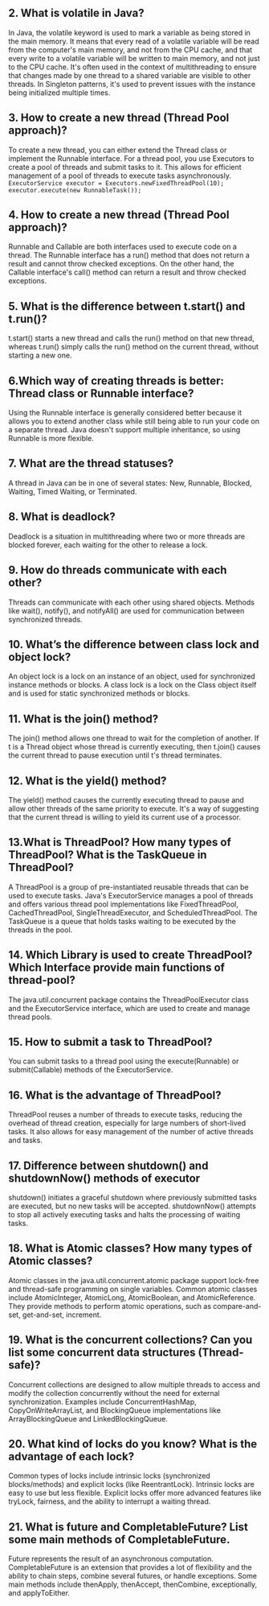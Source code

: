 ## 2. What is volatile in Java?
In Java, the volatile keyword is used to mark a variable as being stored in the main memory. It means that every read of a volatile variable will be read from the computer's main memory, and not from the CPU cache, and that every write to a volatile variable will be written to main memory, and not just to the CPU cache. It's often used in the context of multithreading to ensure that changes made by one thread to a shared variable are visible to other threads. In Singleton patterns, it's used to prevent issues with the instance being initialized multiple times.

## 3. How to create a new thread (Thread Pool approach)?
To create a new thread, you can either extend the Thread class or implement the Runnable interface. For a thread pool, you use Executors to create a pool of threads and submit tasks to it. This allows for efficient management of a pool of threads to execute tasks asynchronously.
`ExecutorService executor = Executors.newFixedThreadPool(10);
executor.execute(new RunnableTask());`

## 4. How to create a new thread (Thread Pool approach)?
Runnable and Callable are both interfaces used to execute code on a thread. The Runnable interface has a run() method that does not return a result and cannot throw checked exceptions. On the other hand, the Callable interface's call() method can return a result and throw checked exceptions.

## 5. What is the difference between t.start() and t.run()?
t.start() starts a new thread and calls the run() method on that new thread, whereas t.run() simply calls the run() method on the current thread, without starting a new one.

## 6.Which way of creating threads is better: Thread class or Runnable interface?
Using the Runnable interface is generally considered better because it allows you to extend another class while still being able to run your code on a separate thread. Java doesn't support multiple inheritance, so using Runnable is more flexible.

## 7. What are the thread statuses?
A thread in Java can be in one of several states: New, Runnable, Blocked, Waiting, Timed Waiting, or Terminated.

## 8. What is deadlock?
Deadlock is a situation in multithreading where two or more threads are blocked forever, each waiting for the other to release a lock.

## 9. How do threads communicate with each other?
Threads can communicate with each other using shared objects. Methods like wait(), notify(), and notifyAll() are used for communication between synchronized threads.

## 10. What’s the difference between class lock and object lock?
An object lock is a lock on an instance of an object, used for synchronized instance methods or blocks. A class lock is a lock on the Class object itself and is used for static synchronized methods or blocks.

## 11. What is the join() method?
The join() method allows one thread to wait for the completion of another. If t is a Thread object whose thread is currently executing, then t.join() causes the current thread to pause execution until t's thread terminates.

## 12. What is the yield() method?
The yield() method causes the currently executing thread to pause and allow other threads of the same priority to execute. It's a way of suggesting that the current thread is willing to yield its current use of a processor.

## 13.What is ThreadPool? How many types of ThreadPool? What is the TaskQueue in ThreadPool?
A ThreadPool is a group of pre-instantiated reusable threads that can be used to execute tasks. Java's ExecutorService manages a pool of threads and offers various thread pool implementations like FixedThreadPool, CachedThreadPool, SingleThreadExecutor, and ScheduledThreadPool. The TaskQueue is a queue that holds tasks waiting to be executed by the threads in the pool.

## 14. Which Library is used to create ThreadPool? Which Interface provide main functions of thread-pool?
The java.util.concurrent package contains the ThreadPoolExecutor class and the ExecutorService interface, which are used to create and manage thread pools.

## 15. How to submit a task to ThreadPool?
You can submit tasks to a thread pool using the execute(Runnable) or submit(Callable) methods of the ExecutorService.

## 16. What is the advantage of ThreadPool?
ThreadPool reuses a number of threads to execute tasks, reducing the overhead of thread creation, especially for large numbers of short-lived tasks. It also allows for easy management of the number of active threads and tasks.

## 17. Difference between shutdown() and shutdownNow() methods of executor
shutdown() initiates a graceful shutdown where previously submitted tasks are executed, but no new tasks will be accepted. shutdownNow() attempts to stop all actively executing tasks and halts the processing of waiting tasks.

## 18. What is Atomic classes? How many types of Atomic classes?
Atomic classes in the java.util.concurrent.atomic package support lock-free and thread-safe programming on single variables. Common atomic classes include AtomicInteger, AtomicLong, AtomicBoolean, and AtomicReference. They provide methods to perform atomic operations, such as compare-and-set, get-and-set, increment.

## 19. What is the concurrent collections? Can you list some concurrent data structures (Thread-safe)?
Concurrent collections are designed to allow multiple threads to access and modify the collection concurrently without the need for external synchronization. Examples include ConcurrentHashMap, CopyOnWriteArrayList, and BlockingQueue implementations like ArrayBlockingQueue and LinkedBlockingQueue.

## 20. What kind of locks do you know? What is the advantage of each lock?
Common types of locks include intrinsic locks (synchronized blocks/methods) and explicit locks (like ReentrantLock). Intrinsic locks are easy to use but less flexible. Explicit locks offer more advanced features like tryLock, fairness, and the ability to interrupt a waiting thread.

## 21. What is future and CompletableFuture? List some main methods of CompletableFuture.
Future represents the result of an asynchronous computation. CompletableFuture is an extension that provides a lot of flexibility and the ability to chain steps, combine several futures, or handle exceptions. Some main methods include thenApply, thenAccept, thenCombine, exceptionally, and applyToEither.




